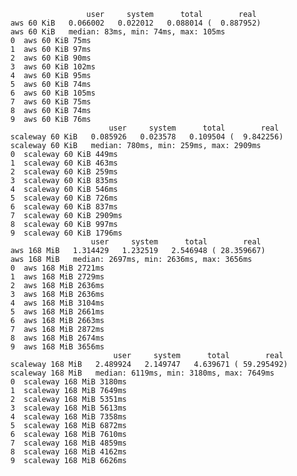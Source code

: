 		                 user     system      total        real
		aws 60 KiB   0.066002   0.022012   0.088014 (  0.887952)
		aws 60 KiB   median: 83ms, min: 74ms, max: 105ms
		0  aws 60 KiB 75ms
		1  aws 60 KiB 97ms
		2  aws 60 KiB 90ms
		3  aws 60 KiB 102ms
		4  aws 60 KiB 95ms
		5  aws 60 KiB 74ms
		6  aws 60 KiB 105ms
		7  aws 60 KiB 75ms
		8  aws 60 KiB 74ms
		9  aws 60 KiB 76ms
		                      user     system      total        real
		scaleway 60 KiB   0.085926   0.023578   0.109504 (  9.842256)
		scaleway 60 KiB   median: 780ms, min: 259ms, max: 2909ms
		0  scaleway 60 KiB 449ms
		1  scaleway 60 KiB 463ms
		2  scaleway 60 KiB 259ms
		3  scaleway 60 KiB 835ms
		4  scaleway 60 KiB 546ms
		5  scaleway 60 KiB 726ms
		6  scaleway 60 KiB 837ms
		7  scaleway 60 KiB 2909ms
		8  scaleway 60 KiB 997ms
		9  scaleway 60 KiB 1796ms
		                  user     system      total        real
		aws 168 MiB   1.314429   1.232519   2.546948 ( 28.359667)
		aws 168 MiB   median: 2697ms, min: 2636ms, max: 3656ms
		0  aws 168 MiB 2721ms
		1  aws 168 MiB 2729ms
		2  aws 168 MiB 2636ms
		3  aws 168 MiB 2636ms
		4  aws 168 MiB 3104ms
		5  aws 168 MiB 2661ms
		6  aws 168 MiB 2663ms
		7  aws 168 MiB 2872ms
		8  aws 168 MiB 2674ms
		9  aws 168 MiB 3656ms
		                       user     system      total        real
		scaleway 168 MiB   2.489924   2.149747   4.639671 ( 59.295492)
		scaleway 168 MiB   median: 6119ms, min: 3180ms, max: 7649ms
		0  scaleway 168 MiB 3180ms
		1  scaleway 168 MiB 7649ms
		2  scaleway 168 MiB 5351ms
		3  scaleway 168 MiB 5613ms
		4  scaleway 168 MiB 7358ms
		5  scaleway 168 MiB 6872ms
		6  scaleway 168 MiB 7610ms
		7  scaleway 168 MiB 4859ms
		8  scaleway 168 MiB 4162ms
		9  scaleway 168 MiB 6626ms
